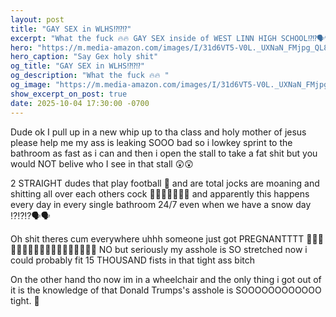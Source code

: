 ```yaml
---
layout: post
title: "GAY SEX in WLHS⁉️⁉️⁉️"
excerpt: "What the fuck 🔥🔥 GAY SEX inside of WEST LINN HIGH SCHOOL⁉️⁉️🗣️🗣️🫃"
hero: "https://m.media-amazon.com/images/I/31d6VT5-V0L._UXNaN_FMjpg_QL85_.jpg"
hero_caption: "Say Gex holy shit"
og_title: "GAY SEX in WLHS⁉️⁉️⁉️"
og_description: "What the fuck 🔥🔥 "
og_image: "https://m.media-amazon.com/images/I/31d6VT5-V0L._UXNaN_FMjpg_QL85_.jpg"
show_excerpt_on_post: true
date: 2025-10-04 17:30:00 -0700
---
```


Dude ok I pull up in a new whip up to tha class and holy mother of jesus please help me my ass is leaking SOOO bad so i lowkey sprint to the bathroom as fast as i can and then i open the stall to take a fat shit but you would NOT belive who I see in that stall 😲😲

2 STRAIGHT dudes that play football 🏈 and are total jocks are moaning and shitting all over each others cock 💩💩💩💩💩💩💩 and apparently this happens every day in every single bathroom 24/7 even when we have a snow day ⁉️⁉️⁉️🗣️🗣️

Oh shit theres cum everywhere uhhh someone just got PREGNANTTTT 🤣🤣🤣🤣🤣🤣🤣🤣🤣🤣🤣🤣🤣🤣🤣🤣🤣🫃 NO but seriously my asshole is SO stretched now i could probably fit 15 THOUSAND fists in that tight ass bitch

On the other hand tho now im in a wheelchair and the only thing i got out of it is the knowledge of that Donald Trumps's asshole is SOOOOOOOOOOOO tight. 🍑
